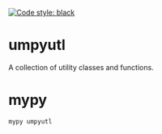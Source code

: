 [![Code style: black](https://img.shields.io/badge/code%20style-black-000000.svg)](https://github.com/psf/black)

# umpyutl

A collection of utility classes and functions.

# mypy

```commandline
mypy umpyutl
```
